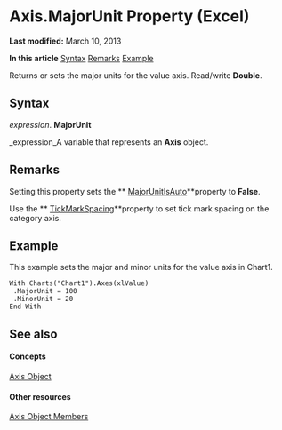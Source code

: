 
# Axis.MajorUnit Property (Excel)

 **Last modified:** March 10, 2013

 **In this article**
 [Syntax](#sectionSection0)
 [Remarks](#sectionSection1)
 [Example](#sectionSection2)


Returns or sets the major units for the value axis. Read/write  **Double**.


## Syntax
<a name="sectionSection0"> </a>

 _expression_. **MajorUnit**

 _expression_A variable that represents an  **Axis** object.


## Remarks
<a name="sectionSection1"> </a>

Setting this property sets the  ** [MajorUnitIsAuto](bec8cc5a-c4c9-7d59-bf0d-ae88b9891182.md)**property to  **False**.

Use the  ** [TickMarkSpacing](18a23a13-d610-3380-a387-e8f49132dad0.md)**property to set tick mark spacing on the category axis.


## Example
<a name="sectionSection2"> </a>

This example sets the major and minor units for the value axis in Chart1.


```
With Charts("Chart1").Axes(xlValue) 
 .MajorUnit = 100 
 .MinorUnit = 20 
End With
```


## See also
<a name="sectionSection2"> </a>


#### Concepts


 [Axis Object](7e08c61b-90f4-8d91-0ee2-84283d10b324.md)
#### Other resources


 [Axis Object Members](2b60f79e-339d-a6cf-7ec6-a915b550c634.md)
